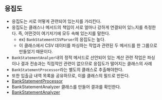 ## 응집도

- 응집도는 서로 어떻게 관련되어 있는지를 가리킨다.
- 응집도는 클래스나 메서드의 책임이 서로 얼마나 강하게 연결되어 있느지를 측정한다. 즉, 어떤것이 여기저기에 모두 속해 있는지를 말한다.
  - ex) `BankStatementCSVParser`의 응집도는 높다.
  - 이 클래스에서 CSV 데이터를 파싱하는 작업과 관련된 두 메서드를 한 그룹으로 만들었기 때문이다.
- `BankStatementAnalyer`내의 정적 메서드로 선언되어 있는 계산 관련 작업은 파싱이나 결과 전송과는 직접적인 관련이 없으므로 응집도가 떨어지는 클래스의 사례
- `BankStatementProcessor`라는 별도의 클래스로 추출해야한다.
- 또한 입출금 내역 목록을 공유하므로, 이를 클래스의 필드로 만든다.
- [BankStatementProcessor](https://bit.ly/3pprgZu)
- BankStatementAnalyzer 클래스를 만들어 결과를 확인한다.
- [BankStatementAnalyzer]()
